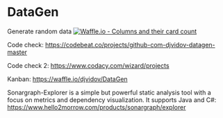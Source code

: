 # DataGen
Generate random data
[![Waffle.io - Columns and their card count](https://badge.waffle.io/djvidov/DataGen.svg?columns=all)](https://waffle.io/djvidov/DataGen)

Code check: https://codebeat.co/projects/github-com-djvidov-datagen-master

Code check 2: https://www.codacy.com/wizard/projects

Kanban: https://waffle.io/djvidov/DataGen



Sonargraph-Explorer is a simple but powerful static analysis tool with a focus on metrics and dependency visualization. It supports Java and C#: https://www.hello2morrow.com/products/sonargraph/explorer
